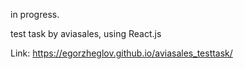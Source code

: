 in progress.

test task by aviasales, using React.js

Link: https://egorzheglov.github.io/aviasales_testtask/

